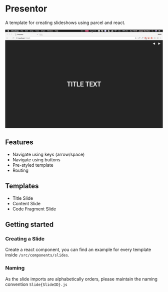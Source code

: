 # Presentor

A template for creating slideshows using parcel and react.

![Screenshot](.github/screenshot.gif)

## Features

* Navigate using keys (arrow/space)
* Navigate using buttons
* Pre-styled template
* Routing

## Templates

* Title Slide
* Content Slide
* Code Fragment Slide

## Getting started

### Creating a Slide

Create a react component, you can find an example for every template inside `/src/components/slides`.

### Naming

As the slide imports are alphabetically orders, please maintain the naming convention `Slide{SlideID}.js`